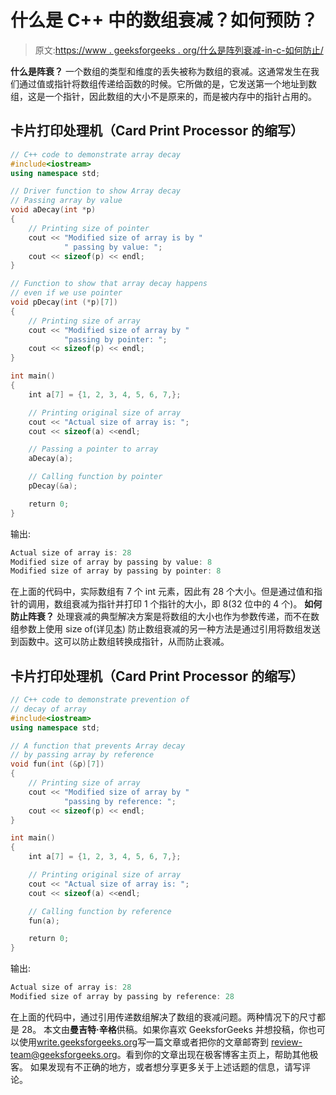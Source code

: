 # 什么是 C++ 中的数组衰减？如何预防？

> 原文:[https://www . geeksforgeeks . org/什么是阵列衰减-in-c-如何防止/](https://www.geeksforgeeks.org/what-is-array-decay-in-c-how-can-it-be-prevented/)

**什么是阵衰？**
一个数组的类型和维度的丢失被称为数组的衰减。这通常发生在我们通过值或指针将数组传递给函数的时候。它所做的是，它发送第一个地址到数组，这是一个指针，因此数组的大小不是原来的，而是被内存中的指针占用的。

## 卡片打印处理机（Card Print Processor 的缩写）

```cpp
// C++ code to demonstrate array decay
#include<iostream>
using namespace std;

// Driver function to show Array decay
// Passing array by value
void aDecay(int *p)
{
    // Printing size of pointer
    cout << "Modified size of array is by "
            " passing by value: ";
    cout << sizeof(p) << endl;
}

// Function to show that array decay happens 
// even if we use pointer
void pDecay(int (*p)[7])
{
    // Printing size of array
    cout << "Modified size of array by "
            "passing by pointer: ";
    cout << sizeof(p) << endl;
}

int main()
{
    int a[7] = {1, 2, 3, 4, 5, 6, 7,};

    // Printing original size of array
    cout << "Actual size of array is: ";
    cout << sizeof(a) <<endl;

    // Passing a pointer to array
    aDecay(a);

    // Calling function by pointer
    pDecay(&a);   

    return 0;
}
```

输出:

```cpp
Actual size of array is: 28
Modified size of array by passing by value: 8
Modified size of array by passing by pointer: 8
```

在上面的代码中，实际数组有 7 个 int 元素，因此有 28 个大小。但是通过值和指针的调用，数组衰减为指针并打印 1 个指针的大小，即 8(32 位中的 4 个)。
**如何防止阵衰？**
处理衰减的典型解决方案是将数组的大小也作为参数传递，而不在数组参数上使用 size of(详见[本](https://www.geeksforgeeks.org/using-sizof-operator-with-array-paratmeters/))
防止数组衰减的另一种方法是通过引用将数组发送到函数中。这可以防止数组转换成指针，从而防止衰减。

## 卡片打印处理机（Card Print Processor 的缩写）

```cpp
// C++ code to demonstrate prevention of
// decay of array
#include<iostream>
using namespace std;

// A function that prevents Array decay
// by passing array by reference
void fun(int (&p)[7])
{
    // Printing size of array
    cout << "Modified size of array by "
            "passing by reference: ";
    cout << sizeof(p) << endl;
}

int main()
{
    int a[7] = {1, 2, 3, 4, 5, 6, 7,};

    // Printing original size of array
    cout << "Actual size of array is: ";
    cout << sizeof(a) <<endl;

    // Calling function by reference
    fun(a);

    return 0;
}
```

输出:

```cpp
Actual size of array is: 28
Modified size of array by passing by reference: 28
```

在上面的代码中，通过引用传递数组解决了数组的衰减问题。两种情况下的尺寸都是 28。
本文由**曼吉特·辛格**供稿。如果你喜欢 GeeksforGeeks 并想投稿，你也可以使用[write.geeksforgeeks.org](https://write.geeksforgeeks.org)写一篇文章或者把你的文章邮寄到 review-team@geeksforgeeks.org。看到你的文章出现在极客博客主页上，帮助其他极客。
如果发现有不正确的地方，或者想分享更多关于上述话题的信息，请写评论。
